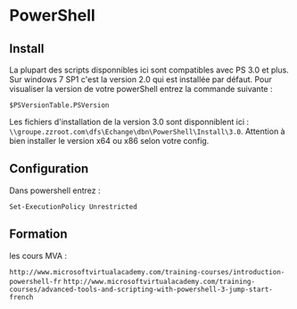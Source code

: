 # PowerShell

## Install

La plupart des scripts disponnibles ici sont compatibles avec PS 3.0 et plus. Sur windows 7 SP1 c'est la version 2.0 qui est installée par défaut. Pour visualiser la version de votre powerShell entrez la commande suivante : 

```
$PSVersionTable.PSVersion
```

Les fichiers d'installation de la version 3.0 sont disponniblent ici : `\\groupe.zzroot.com\dfs\Echange\dbn\PowerShell\Install\3.0`. Attention à bien installer le version x64 ou x86 selon votre config.

## Configuration

Dans powershell entrez :

```
Set-ExecutionPolicy Unrestricted
```

## Formation

les cours MVA :

`http://www.microsoftvirtualacademy.com/training-courses/introduction-powershell-fr`
`http://www.microsoftvirtualacademy.com/training-courses/advanced-tools-and-scripting-with-powershell-3-jump-start-french`